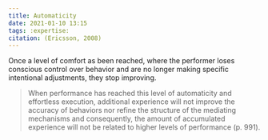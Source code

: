 ```yaml
---
title: Automaticity
date: 2021-01-10 13:15
tags: :expertise:
citation: (Ericsson, 2008)
---
```

Once a level of comfort as been reached, where the performer loses conscious control over behavior and are no longer making specific intentional adjustments, they stop improving. 


>When performance has reached this level of automaticity and effortless execution, additional experience will not improve the accuracy of behaviors nor refine the structure of the mediating mechanisms and consequently, the amount of accumulated experience will not be related to higher levels of performance (p. 991). 
